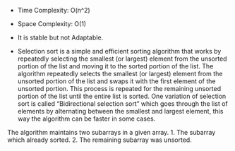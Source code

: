 * Time Complexity: O(n^2)
* Space Complexity: O(1)

* It is stable but not Adaptable.

* Selection sort is a simple and efficient sorting algorithm that works by repeatedly selecting the smallest (or largest) element from the unsorted portion of the list and moving it to the sorted portion of the list. The algorithm repeatedly selects the smallest (or largest) element from the unsorted portion of the list and swaps it with the first element of the unsorted portion. This process is repeated for the remaining unsorted portion of the list until the entire list is sorted. One variation of selection sort is called “Bidirectional selection sort” which goes through the list of elements by alternating between the smallest and largest element, this way the algorithm can be faster in some cases.
    
The algorithm maintains two subarrays in a given array.
       1. The subarray which already sorted. 
       2. The remaining subarray was unsorted.



